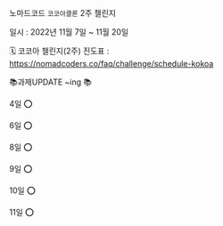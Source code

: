 노마드코드 `코코아클론` 2주 챌린지

일시 : 2022년 11월 7일 ~ 11월 20일


🗓 코코아 챌린지(2주) 진도표 : https://nomadcoders.co/faq/challenge/schedule-kokoa


📚과제UPDATE ~ing 📚

4일 ⭕

6일 ⭕

8일 ⭕

9일 ⭕

10일 ⭕

11일 ⭕
